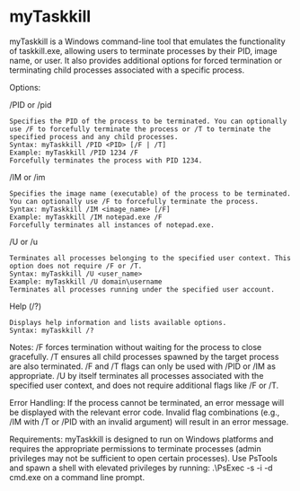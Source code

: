 # myTaskkill
myTaskkill is a Windows command-line tool that emulates the functionality of taskkill.exe, allowing users to terminate processes by their PID, image name, or user. It also provides additional options for forced termination or terminating child processes associated with a specific process.

Options:

/PID or /pid

    Specifies the PID of the process to be terminated. You can optionally use /F to forcefully terminate the process or /T to terminate the specified process and any child processes.
    Syntax: myTaskkill /PID <PID> [/F | /T]
    Example: myTaskkill /PID 1234 /F
    Forcefully terminates the process with PID 1234.

/IM or /im

    Specifies the image name (executable) of the process to be terminated. You can optionally use /F to forcefully terminate the process.
    Syntax: myTaskkill /IM <image_name> [/F]
    Example: myTaskkill /IM notepad.exe /F
    Forcefully terminates all instances of notepad.exe.

/U or /u

    Terminates all processes belonging to the specified user context. This option does not require /F or /T.
    Syntax: myTaskkill /U <user_name>
    Example: myTaskkill /U domain\username
    Terminates all processes running under the specified user account.

Help (/?)

    Displays help information and lists available options.
    Syntax: myTaskkill /?

Notes:
    /F forces termination without waiting for the process to close gracefully.
    /T ensures all child processes spawned by the target process are also terminated.
    /F and /T flags can only be used with /PID or /IM as appropriate.
    /U by itself terminates all processes associated with the specified user context, and does not require additional flags like /F or /T.

Error Handling:
    If the process cannot be terminated, an error message will be displayed with the relevant error code.
    Invalid flag combinations (e.g., /IM with /T or /PID with an invalid argument) will result in an error message.

Requirements:
    myTaskkill is designed to run on Windows platforms and requires the appropriate permissions to terminate processes (admin privileges may not be sufficient to open certain processes). Use PsTools and spawn a shell with elevated privileges by running:
   .\PsExec -s -i -d cmd.exe on a command line prompt.
  

